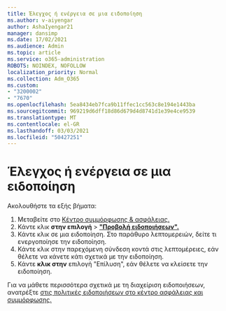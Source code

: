 ```yaml
---
title: Έλεγχος ή ενέργεια σε μια ειδοποίηση
ms.author: v-aiyengar
author: AshaIyengar21
manager: dansimp
ms.date: 17/02/2021
ms.audience: Admin
ms.topic: article
ms.service: o365-administration
ROBOTS: NOINDEX, NOFOLLOW
localization_priority: Normal
ms.collection: Adm_O365
ms.custom:
- "3200002"
- "7670"
ms.openlocfilehash: 5ea8434eb7fca9b11ffec1cc563c8e194e1443ba
ms.sourcegitcommit: 969219d6dff18d86d679d4d8741d1e39e4ce9539
ms.translationtype: MT
ms.contentlocale: el-GR
ms.lasthandoff: 03/03/2021
ms.locfileid: "50427251"
---
```

# <a name="review-or-act-on-an-alert"></a>Έλεγχος ή ενέργεια σε μια ειδοποίηση

Ακολουθήστε τα εξής βήματα:

1. Μεταβείτε στο [Κέντρο συμμόρφωσης & ασφάλειας.](https://go.microsoft.com/fwlink/p/?linkid=2077143)
1. Κάντε κλικ **στην επιλογή**  >  **["Προβολή ειδοποιήσεων".](https://go.microsoft.com/fwlink/?linkid=2103301)**
1. Κάντε κλικ σε μια ειδοποίηση. Στο παράθυρο λεπτομερειών, δείτε τι ενεργοποίησε την ειδοποίηση.
1. Κάντε κλικ στην παρεχόμενη σύνδεση κοντά στις λεπτομέρειες, εάν θέλετε να κάνετε κάτι σχετικά με την ειδοποίηση.
1. Κάντε **κλικ στην** επιλογή "Επίλυση", εάν θέλετε να κλείσετε την ειδοποίηση.

Για να μάθετε περισσότερα σχετικά με τη διαχείριση ειδοποιήσεων, ανατρέξτε [στις πολιτικές ειδοποιήσεων στο κέντρο ασφάλειας και συμμόρφωσης.](https://go.microsoft.com/fwlink/?linkid=2103211)

